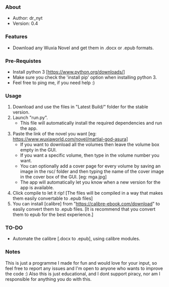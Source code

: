 ### About
 *	Author: dr_nyt
 *	Version: 0.4

### Features
- Download any Wuxia Novel and get them in .docx or .epub formats.

### Pre-Requistes
- Install python 3 [https://www.python.org/downloads/]
- Make sure you check the 'install pip' option when installing python 3.
- Feel free to ping me, if you need help :)

### Usage
1. Download and use the files in "Latest Build/" folder for the stable version.
2. Launch "run.py".
   - This file will automatically install the required dependencies and run the app.
3. Paste the link of the novel you want [eg: https://www.wuxiaworld.com/novel/martial-god-asura]
   - If you want to download all the volumes then leave the volume box empty in the GUI.
   - If you want a specific volume, then type in the volume number you want.
   - You can optionally add a cover page for every volume by saving an image in the rsc/ folder and then typing the name of the cover image in the cover box of the GUI. [eg: mga.jpg]
   - The app will automatically let you know when a new version for the app is available.
4. Click compile to let it rip! [The files will be compiled in a way that makes them easily convertable to .epub files]
5. You can install [calibre] from "https://calibre-ebook.com/download" to easily convert them to .epub files. [It is recommend that you convert them to epub for the best experience.]

### TO-DO
- Automate the calibre [.docx to .epub], using calibre modules.

### Notes
This is just a programme I made for fun and would love for your input,
so feel free to report any issues and I'm open to anyone who wants to improve the code :)
Also this is just educational, and I dont support piracy, nor am I responsible for anything you do with this.

